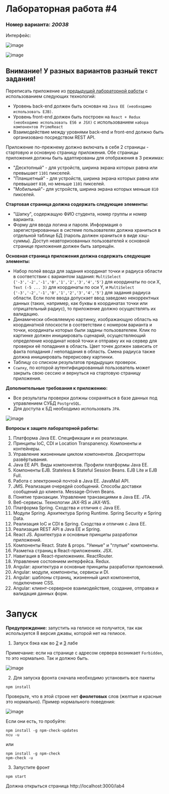 # Лабораторная работа #4
### Номер варианта: _20038_

Интерфейс:

![image](https://github.com/VeraKasianenko/Web_programming_SE/assets/112972833/b549f980-ee71-439a-9447-e521b78fef38)

![image](https://github.com/VeraKasianenko/Web_programming_SE/assets/112972833/094d7cc5-5a1c-441f-bf43-c85272f73925)


## Внимание! У разных вариантов разный текст задания!

Переписать приложение из [предыдущей лабораторной работы](https://github.com/VeraKasianenko/Web_programming_SE/tree/main/lab3) с использованием следующих технологий:

- Уровень back-end должен быть основан на `Java EE (необходимо использовать EJB)`.
- Уровень front-end должен быть построен на `React + Redux (необходимо использовать ES6 и JSX)` с использованием `набора компонентов PrimeReact`
- Взаимодействие между уровнями back-end и front-end должно быть организовано посредством REST API.

Приложение по-прежнему должно включать в себя 2 страницы - стартовую и основную страницу приложения. Обе страницы приложения должны быть адаптированы для отображения в 3 режимах:

- "Десктопный" - для устройств, ширина экрана которых равна или превышает `1101` пикселей.
- "Планшетный" - для устройств, ширина экрана которых равна или превышает `810`, но меньше `1101` пикселей.
- "Мобильный"- для устройств, ширина экрана которых меньше `810` пикселей.

__Стартовая страница должна содержать следующие элементы:__

- "Шапку", содержащую ФИО студента, номер группы и номер варианта.
- Форму для ввода логина и пароля. Информация о зарегистрированных в системе пользователях должна храниться в отдельной таблице БД (пароль должен храниться в виде хэш-суммы). Доступ неавторизованных пользователей к основной странице приложения должен быть запрещён.

__Основная страница приложения должна содержать следующие элементы:__

- Набор полей ввода для задания координат точки и радиуса области в соответствии с вариантом задания: `MultiSelect {'-3','-2','-1','0','1','2','3','4','5'}` для координаты по оси X, `Text (-5 ... 3)` для координаты по оси Y, и `MultiSelect {'-3','-2','-1','0','1','2','3','4','5'}` для задания радиуса области. Если поле ввода допускает ввод заведомо некорректных данных (таких, например, как буквы в координатах точки или отрицательный радиус), то приложение должно осуществлять их валидацию.
- Динамически обновляемую картинку, изображающую область на координатной плоскости в соответствии с номером варианта и точки, координаты которых были заданы пользователем. Клик по картинке должен инициировать сценарий, осуществляющий определение координат новой точки и отправку их на сервер для проверки её попадания в область. Цвет точек должен зависить от факта попадания / непопадания в область. Смена радиуса также должна инициировать перерисовку картинки.
- Таблицу со списком результатов предыдущих проверок.
- `Ссылку`, по которой аутентифицированный пользователь может закрыть свою сессию и вернуться на стартовую страницу приложения.

__Дополнительные требования к приложению:__

- Все результаты проверки должны сохраняться в базе данных под управлением СУБД `PostgreSQL`.
- Для доступа к БД необходимо использовать `JPA`.

![image](https://github.com/VeraKasianenko/Web_programming_SE/assets/112972833/ea7ff8a9-4278-455e-ae52-f07f14de91fc)

__Вопросы к защите лабораторной работы:__
1. Платформа Java EE. Спецификации и их реализации.
2. Принципы IoC, CDI и Location Transpanency. Компоненты и контейнеры.
3. Управление жизненным циклом компонентов. Дескрипторы развёртывания.
4. Java EE API. Виды компонентов. Профили платформы Java EE.
5. Компоненты EJB. Stateless & Stateful Session Beans. EJB Lite и EJB Full.
6. Работа с электронной почтой в Java EE. JavaMail API.
7. JMS. Реализация очередей сообщений. Способы доставки сообщений до клиента. Message-Driven Beans.
8. Понятие транзакции. Управление транзакциями в Java EE. JTA.
9. Веб-сервисы. Технологии JAX-RS и JAX-WS.
10. Платформа Spring. Сходства и отличия с Java EE.
11. Модули Spring. Архитектура Spring Runtime. Spring Security и Spring Data.
12. Реализация IoC и CDI в Spring. Сходства и отличия с Java EE.
13. Реализация REST API в Java EE и Spring.
14. React JS. Архитектура и основные принципы разработки приложений.
15. Компоненты React. State & props. "Умные" и "глупые" компоненты.
16. Разметка страниц в React-приложениях. JSX.
17. Навигация в React-приложениях. ReactRouter.
18. Управление состоянием интерфейса. Redux.
19. Angular: архитектура и основные принципы разработки приложений.
20. Angular: модули, компоненты, сервисы и DI.
21. Angular: шаблоны страниц, жизненный цикл компонентов, подключение CSS.
22. Angular: клиент-серверное взаимодействие, создание, отправка и валидация данных форм.

# Запуск
**Предупреждение:** запустить на гелиосе не получится, так как используется 8 версия джавы, которой нет на гелиосе.
1) Запуск бэка как во [2](https://github.com/VeraKasianenko/Web_programming_SE/blob/main/lab2/README.md) и [3](https://github.com/VeraKasianenko/Web_programming_SE/blob/main/lab3/README.md) лабе

Примечание: если на странице с адресом сервера возникает `Forbidden`, то это нормально. Так и должно быть. 

![image](https://github.com/VeraKasianenko/Web_programming_SE/assets/112972833/19247dde-fbcd-4a9c-b611-bb96c3589cf8)

2) Для запуска фронта сначала необходимо установить все пакеты
```
npm install
```
Проверьте, что в этой строке нет __фиолетовых__ слов (желтые и красные это нормально). Пример нормального поведения:

![image](https://github.com/VeraKasianenko/Web_programming_SE/assets/112972833/935021b9-2c0e-4e0f-939e-132ae3968aff)

Если они есть, то пробуйте:
```
npm install -g npm-check-updates
ncu -u
```
или 
```
npm install -g npm-check
npm-check -u
```

3) Запустите фронт
```
npm start
```

Должна открыться страница http://localhost:3000/lab4